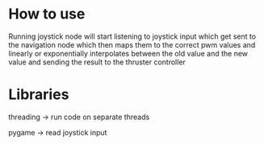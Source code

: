 # How to use

Running joystick node will start listening to joystick input which get sent to the navigation node which then maps them to the correct pwm values and linearly or exponentially interpolates between the old value and the new value and sending the result to the thruster controller 


# Libraries

threading -> run code on separate threads

pygame -> read joystick input
